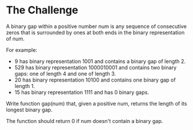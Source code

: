 # The Challenge

A binary gap within a positive number num is any sequence of consecutive zeros that is surrounded by ones at both ends in the binary representation of num. 

For example:
* 9 has binary representation 1001 and contains a binary gap of length 2.
* 529 has binary representation 1000010001 and contains two binary gaps: one of length 4 and one of length 3.
* 20 has binary representation 10100 and contains one binary gap of length 1.
* 15 has binary representation 1111 and has 0 binary gaps.

Write function gap(num) that, given a positive num, returns the length of its longest binary gap.

The function should return 0 if num doesn't contain a binary gap.